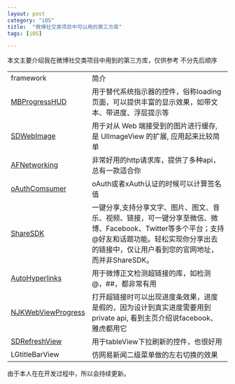 ```yaml
---
layout: post
category: "iOS"
title:  "微博社交类项目中可以用的第三方库"
tags: [iOS]

---
```


本文主要介绍我在微博社交类项目中用到的第三方库，仅供参考
不分先后顺序   

<table>
        <tr>
            <td>framework</td>
            <td>简介</td>
        </tr>
        <tr>
            <td><a href='https://github.com/jdg/MBProgressHUD'>MBProgressHUD</a></td>
            <td>用于替代系统指示器的控件，俗称loading页面，可以提供丰富的显示效果，如带文本、带进度、浮层提示等</td>
        </tr>
        <tr>
            <td><a href='https://github.com/rs/SDWebImage'>SDWebImage</a></td>
            <td>用于对从 Web 端接受到的图片进行缓存, 是 UIImageView 的扩展, 应用起来比较简单</td>
        </tr>
        <tr>
            <td><a href='https://github.com/AFNetworking/AFNetworking'>AFNetworking</a></td>
            <td>非常好用的http请求库，提供了多种api，总有一款适合你 </td>
        </tr>
        <tr>
            <td><a href='https://github.com/jdg/oauthconsumer'>oAuthComsumer</a></td>
            <td>oAuth或者xAuth认证的时候可以计算签名值</td>
        </tr>
        <tr>
            <td><a href='http://mob.com/Download/detail?type=1&plat=2'>ShareSDK</a></td>
            <td>一键分享,支持分享文字、图片、图文、音乐、视频、链接，可一键分享至微信、微博、Facebook、Twitter等多个平台；支持@好友和话题功能。轻松实现你分享出去的链接中，仅让用户看到您的官网地址，而并非ShareSDK。</td>
        </tr>
        <tr>
            <td><a href='https://github.com/ByteProject/AutoHyperlinks.framework'>AutoHyperlinks</a></td>
            <td>用于微博正文检测超链接的库，如检测@，##，都非常有用</td>
        </tr>
        <tr>
            <td><a href='https://github.com/ninjinkun/NJKWebViewProgress'>NJKWebViewProgress</a></td>
            <td>打开超链接时可以出现进度条效果，进度是假的，因为设计到真实进度需要用到private api, 看到主页介绍说facebook、雅虎都用它</td>
        </tr>
        <tr>
            <td><a href='https://github.com/gsdios/SDRefreshView'>SDRefreshView</a></td>
            <td>用于tableView下拉刷新的控件，也很好用</td>
        </tr>
        <tr>
            <td> LGtitleBarView</td>
            <td>仿网易新闻二级菜单做的左右切换的效果</td>
        </tr>
    </table>


由于本人在在开发过程中，所以会持续更新。